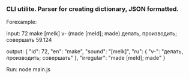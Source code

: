 ### CLI utilite. Parser for creating dictionary, JSON formatted.

Forexample:

input: 72 make [meIk] v- (made [meId]; made) делать, производить; совершать 59.124

output: {
        "id": 72,
        "en": "make",
        "sound": "[meIk]",
        "ru": {
            "v-": "делать, производить; совершать"
        },
        "irregular": "made [meId]; made"
    }

Run: node main.js